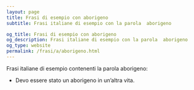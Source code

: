 ```yaml
---
layout: page
title: Frasi di esempio con aborigeno 
subtitle: Frasi italiane di esempio con la parola  aborigeno

og_title: Frasi di esempio con aborigeno 
og_description: Frasi italiane di esempio con la parola  aborigeno
og_type: website
permalink: /frasi/a/aborigeno.html
---
```


Frasi italiane di esempio contenenti la parola aborigeno:


- Devo essere stato un aborigeno in un’altra vita.
